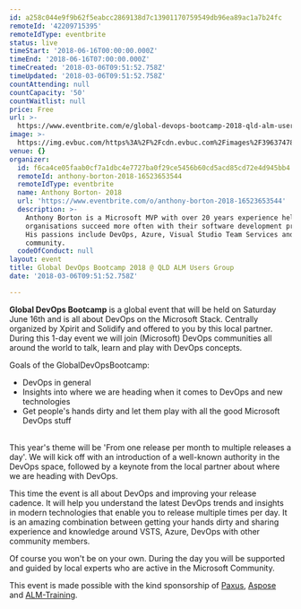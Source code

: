 ```yaml
---
id: a258c044e9f9b62f5eabcc2869138d7c13901170759549db96ea89ac1a7b24fc
remoteId: '42209715395'
remoteIdType: eventbrite
status: live
timeStart: '2018-06-16T00:00:00.000Z'
timeEnd: '2018-06-16T07:00:00.000Z'
timeCreated: '2018-03-06T09:51:52.758Z'
timeUpdated: '2018-03-06T09:51:52.758Z'
countAttending: null
countCapacity: '50'
countWaitlist: null
price: Free
url: >-
  https://www.eventbrite.com/e/global-devops-bootcamp-2018-qld-alm-users-group-tickets-42209715395?aff=ebapi
image: >-
  https://img.evbuc.com/https%3A%2F%2Fcdn.evbuc.com%2Fimages%2F39637478%2F196466870134%2F1%2Foriginal.jpg?s=838d584141c64090a592643297d578d9
venue: {}
organizer:
  id: f6ca4ce05faab0cf7a1dbc4e7727ba0f29ce5456b60cd5acd85cd72e4d945bb4
  remoteId: anthony-borton-2018-16523653544
  remoteIdType: eventbrite
  name: Anthony Borton- 2018
  url: 'https://www.eventbrite.com/o/anthony-borton-2018-16523653544'
  description: >-
    Anthony Borton is a Microsoft MVP with over 20 years experience helping
    organisations succeed more often with their software development projects.
    His passions include DevOps, Azure, Visual Studio Team Services and
    community.
  codeOfConduct: null
layout: event
title: Global DevOps Bootcamp 2018 @ QLD ALM Users Group
date: '2018-03-06T09:51:52.758Z'

---
```

<P><B>Global DevOps Bootcamp</B> is a global event that will be held on Saturday June 16th and is all about DevOps on the Microsoft Stack. Centrally organized by Xpirit and Solidify and offered to you by this local partner. During this 1-day event we will join (Microsoft) DevOps communities all around the world to talk, learn and play with DevOps concepts.</P>
<P>Goals of the GlobalDevOpsBootcamp:</P>
<UL>
<LI>DevOps in general</LI>
<LI>Insights into where we are heading when it comes to DevOps and new technologies</LI>
<LI>Get people's hands dirty and let them play with all the good Microsoft DevOps stuff</LI>
</UL>
<P><BR> This year's theme will be 'From one release per month to multiple releases a day'. We will kick off with an introduction of a well-known authority in the DevOps space, followed by a keynote from the local partner about where we are heading with DevOps.</P>
<P>This time the event is all about DevOps and improving your release cadence. It will help you understand the latest DevOps trends and insights in modern technologies that enable you to release multiple times per day. It is an amazing combination between getting your hands dirty and sharing experience and knowledge around VSTS, Azure, DevOps with other community members.</P>
<P>Of course you won't be on your own. During the day you will be supported and guided by local experts who are active in the Microsoft Community.</P>
<P>This event is made possible with the kind sponsorship of <A HREF="https://www.paxus.com.au/" REL="nofollow">Paxus</A>, <A HREF="https://www.aspose.com" REL="nofollow">Aspose</A> and <A HREF="https://www.alm-training.com" REL="nofollow">ALM-Training</A>.</P>
